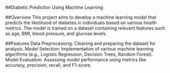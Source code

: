 ##Diabetic Prediction Using Machine Learning

##Overview
This project aims to develop a machine learning model that predicts the likelihood of diabetes in individuals based on various health metrics. The model is trained on a dataset containing relevant features such as age, BMI, blood pressure, and glucose levels.

##Features
Data Preprocessing: Cleaning and preparing the dataset for analysis.
Model Selection: Implementation of various machine learning algorithms (e.g., Logistic Regression, Decision Trees, Random Forest).
Model Evaluation: Assessing model performance using metrics like accuracy, precision, recall, and F1-score.